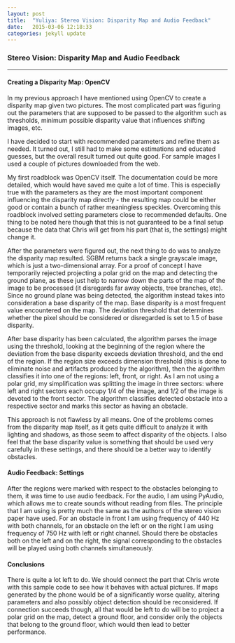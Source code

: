 ```yaml
---
layout: post
title:  "Yuliya: Stereo Vision: Disparity Map and Audio Feedback"
date:   2015-03-06 12:18:33
categories: jekyll update
---
```




### Stereo Vision: Disparity Map and Audio Feedback
-------------

#### Creating a Disparity Map: OpenCV

In my previous approach I have mentioned using OpenCV to create a disparity map given two pictures. The most complicated part was figuring out the parameters that are supposed to be passed to the algorithm such as thresholds, minimum possible disparity value that influences shifting images, etc. 

I have decided to start with recommended parameters and refine them as needed. It turned out, I still had to make some estimations and educated guesses, but the overall result turned out quite good. For sample images I used a couple of pictures downloaded from the web.

My first roadblock was OpenCV itself. The documentation could be more detailed, which would have saved me quite a lot of time. This is especially true with the parameters as they are the most important component influencing the disparity map directly - the resulting map could be either good or contain a bunch of rather meaningless speckles. Overcoming this roadblock involved setting parameters close to recommended defaults. One thing to be noted here though that this is not guaranteed to be a final setup because the data that Chris will get from his part (that is, the settings) might change it. 

After the parameters were figured out, the next thing to do was to analyze the disparity map resulted. SGBM returns back a single grayscale image, which is just a two-dimensional array. For a proof of concept I have temporarily rejected projecting a polar grid on the map and detecting the ground plane, as these just help to narrow down the parts of the map of the image to be processed (it disregards far away objects, tree branches, etc). Since no ground plane was being detected, the algorithm instead takes into consideration a base disparity of the map. Base disparity is a most frequent value encountered on the map. The deviation threshold that determines whether the pixel should be considered or disregarded is set to 1.5 of base disparity. 

After base disparity has been calculated, the algorithm parses the image using the threshold, looking at the beginning of the region where the deviation from the base disparity exceeds deviation threshold, and the end of the region. If the region size exceeds dimension threshold (this is done to eliminate noise and artifacts produced by the algorithm), then the algorithm classifies it into one of the regions: left, front, or right. As I am not using a polar grid, my simplification was splitting the image in three sectors: where left and right sectors each occupy 1/4 of the image, and 1/2 of the image is devoted to the front sector. The algorithm classifies detected obstacle into a respective sector and marks this sector as having an obstacle. 

This approach is not flawless by all means. One of the problems comes from the disparity map itself, as it gets quite difficult to analyze it with lighting and shadows, as those seem to affect disparity of the objects. I also feel that the base disparity value is something that should be used very carefully in these settings, and there should be a better way to identify obstacles. 

#### Audio Feedback: Settings

After the regions were marked with respect to the obstacles belonging to them, it was time to use audio feedback. For the audio, I am using PyAudio, which allows me to create sounds without reading from files. The principle that I am using is pretty much the same as the authors of the stereo vision paper have used. For an obstacle in front I am using frequency of 440 Hz with both channels, for an obstacle on the left or on the right I am using frequency of 750 Hz with left or right channel. Should there be obstacles both on the left and on the right, the signal corresponding to the obstacles will be played using both channels simultaneously. 

#### Conclusions

There is quite a lot left to do. We should connect the part that Chris wrote with this sample code to see how it behaves with actual pictures. If maps generated by the phone would be of a significantly worse quality, altering parameters and also possibly object detection should be reconsidered. If connection succeeds though, all that would be left to do will be to project a polar grid on the map, detect a ground floor, and consider only the objects that belong to the ground floor, which would then lead to better performance. 